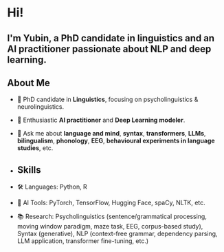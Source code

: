 # Hi!
I'm Yubin, a PhD candidate in linguistics and an AI practitioner passionate about NLP and deep learning.
----------------------------------------

## About Me
- 🔬 PhD candidate in **Linguistics**, focusing on psycholinguistics & neurolinguistics.
- 🤖 Enthusiastic **AI practitioner** and **Deep Learning modeler**.
- 💬 Ask me about **language and mind**, **syntax**, **transformers**, **LLMs**, **bilingualism**, **phonology**, **EEG**, **behavioural experiments in language studies**, etc.

- ## Skills
- 🛠️ Languages: Python, R
- 🧠 AI Tools: PyTorch, TensorFlow, Hugging Face, spaCy, NLTK, etc.
- 📚 Research: Psycholinguistics (sentence/grammatical processing, moving window paradigm, maze task, EEG, corpus-based study), Syntax (generative), NLP (context-free grammar, dependency parsing, LLM application, transformer fine-tuning, etc.) 
